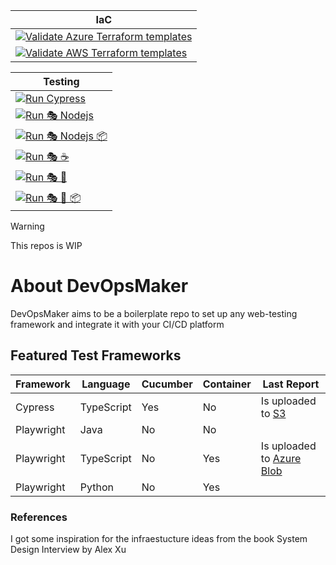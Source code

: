 | IaC                                                                                                                                                                                                             |
| --------------------------------------------------------------------------------------------------------------------------------------------------------------------------------------------------------------- |
| [![Validate Azure Terraform templates](https://github.com/nilgaar/DevOpsMaker/actions/workflows/deploy_azure_vpc.yml/badge.svg)](https://github.com/nilgaar/DevOpsMaker/actions/workflows/deploy_azure_vpc.yml) |
| [![Validate AWS Terraform templates](https://github.com/nilgaar/DevOpsMaker/actions/workflows/deploy_aws_vpc.yml/badge.svg)](https://github.com/nilgaar/DevOpsMaker/actions/workflows/deploy_aws_vpc.yml)       |

| Testing                                                                                                                                                                                                                               |
| ------------------------------------------------------------------------------------------------------------------------------------------------------------------------------------------------------------------------------------- |
| [![Run Cypress](https://github.com/nilgaar/DevOpsMaker/actions/workflows/cypress.yml/badge.svg)](https://github.com/nilgaar/DevOpsMaker/actions/workflows/cypress.yml)                                                                |
| [![Run 🎭 Nodejs](https://github.com/nilgaar/DevOpsMaker/actions/workflows/%F0%9F%8E%AD_nodejs.yml/badge.svg)](https://github.com/nilgaar/DevOpsMaker/actions/workflows/%F0%9F%8E%AD_nodejs.yml)                                      |
| [![Run 🎭 Nodejs 📦](https://github.com/nilgaar/DevOpsMaker/actions/workflows/%F0%9F%8E%AD_nodejs_%F0%9F%93%A6.yml/badge.svg)](https://github.com/nilgaar/DevOpsMaker/actions/workflows/%F0%9F%8E%AD_nodejs_%F0%9F%93%A6.yml)         |
| [![Run 🎭 ☕️](https://github.com/nilgaar/DevOpsMaker/actions/workflows/%F0%9F%8E%AD_%E2%98%95%EF%B8%8F.yml/badge.svg)](https://github.com/nilgaar/DevOpsMaker/actions/workflows/%F0%9F%8E%AD_%E2%98%95%EF%B8%8F.yml)                 |
| [![Run 🎭 🐍](https://github.com/nilgaar/DevOpsMaker/actions/workflows/%F0%9F%8E%AD_%F0%9F%90%8D.yml/badge.svg)](https://github.com/nilgaar/DevOpsMaker/actions/workflows/%F0%9F%8E%AD_%F0%9F%90%8D.yml)                              |
| [![Run 🎭 🐍 📦](https://github.com/nilgaar/DevOpsMaker/actions/workflows/%F0%9F%8E%AD_%F0%9F%90%8D_%F0%9F%93%A6.yml/badge.svg)](https://github.com/nilgaar/DevOpsMaker/actions/workflows/%F0%9F%8E%AD_%F0%9F%90%8D_%F0%9F%93%A6.yml) |

> [!WARNING]
> This repos is WIP

# About DevOpsMaker

DevOpsMaker aims to be a boilerplate repo to set up any web-testing framework and integrate it with your CI/CD platform

## Featured Test Frameworks

| Framework  | Language   | Cucumber | Container | Last Report                                                                                         |
| ---------- | ---------- | -------- | --------- | --------------------------------------------------------------------------------------------------- |
| Cypress    | TypeScript | Yes      | No        | Is uploaded to [S3](https://s3.eu-north-1.amazonaws.com/cypress.reports/KSNFRk8zp/mochawesome.html) |
| Playwright | Java       | No       | No        |                                                                                                     |
| Playwright | TypeScript | No       | Yes       | Is uploaded to [Azure Blob](https://makerreportuploads.blob.core.windows.net/reports/index.html)    |
| Playwright | Python     | No       | Yes       |                                                                                                     |

### References

I got some inspiration for the infraestucture ideas from the book System Design Interview by Alex Xu
